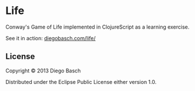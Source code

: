 # Life

Conway's Game of Life implemented in ClojureScript as a learning exercise.

See it in action: [diegobasch.com/life/](http://diegobasch.com/life)

## License

Copyright © 2013 Diego Basch

Distributed under the Eclipse Public License either version 1.0.
